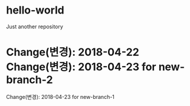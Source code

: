 # hello-world
Just another repository

Change(변경): 2018-04-22 
Change(변경): 2018-04-23 for new-branch-2
=======
Change(변경): 2018-04-23 for new-branch-1

